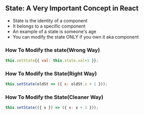 ## State: A Very Important Concept in React

- State is the identity of a component
- It belongs to a specific component
- An example of a state is someone's age 
- You can modify the state ONLY if you own it aka component


### How To Modify the state(Wrong Way)
```js
this.setState{{ val: this.state.val+1 }};
```

### How To Modify the State(Right Way)
```js
this.setState(oldSt => ({ x: oldSt.x + 1 }));
```

### How To Modify the State(Cleaner Way)
```js
this.setState(({ x }) => ({ x: x + 1 }));
```
